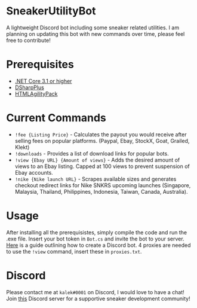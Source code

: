 # SneakerUtilityBot
A lightweight Discord bot including some sneaker related utilities. I am planning on updating this bot with new commands over time, please feel free to contribute!
# Prerequisites
* [.NET Core 3.1 or higher](https://html-agility-pack.net/)
* [DSharpPlus](https://github.com/DSharpPlus/DSharpPlus)
* [HTMLAgilityPack](https://html-agility-pack.net/)

# Current Commands
* `!fee {Listing Price}` - Calculates the payout you would receive after selling fees on popular platforms. (Paypal, Ebay, StockX, Goat, Grailed, Klekt)
* `!downloads` - Provides a list of download links for popular bots.
* `!view {Ebay URL} {Amount of views}` - Adds the desired amount of views to an Ebay listing. Capped at 100 views to  prevent suspension of Ebay accounts.
* `!nike {Nike launch URL}` - Scrapes available sizes and generates checkout redirect links for Nike SNKRS upcoming launches (Singapore, Malaysia, Thailand, Philippines, Indonesia, Taiwan, Canada, Australia).

# Usage
After installing all the prerequisistes, simply compile the code and run the .exe file. Insert your bot token in `Bot.cs` and invite the bot to your server. 
[Here](https://discordpy.readthedocs.io/en/latest/discord.html) is a guide outlining how to create a Discord bot. 4 proxies are needed to use the `!view` command, insert these in `proxies.txt`.

# Discord
Please contact me at `kalek#0001` on Discord, I would love to have a chat! Join [this](https://discord.gg/z8F4Xa9) Discord server for a supportive sneaker development community!
